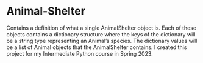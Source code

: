 # Animal-Shelter
Contains a definition of what a single AnimalShelter object is. Each of these objects contains a dictionary structure
where the keys of the dictionary will be a string type representing an Animal’s species. The dictionary values will be a 
list of Animal objects that the AnimalShelter contains. I created this project for my Intermediate Python course in 
Spring 2023.
